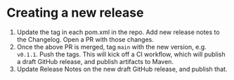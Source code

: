 # Creating a new release

1. Update the <version> tag in each pom.xml in the repo. Add new release notes to the Changelog. Open a PR with those changes.
2. Once the above PR is merged, tag `main` with the new version, e.g. `v0.1.1`. Push the tags. This will kick off a CI workflow, which will publish a draft GitHub release, and publish artifacts to Maven.
3. Update Release Notes on the new draft GitHub release, and publish that.
